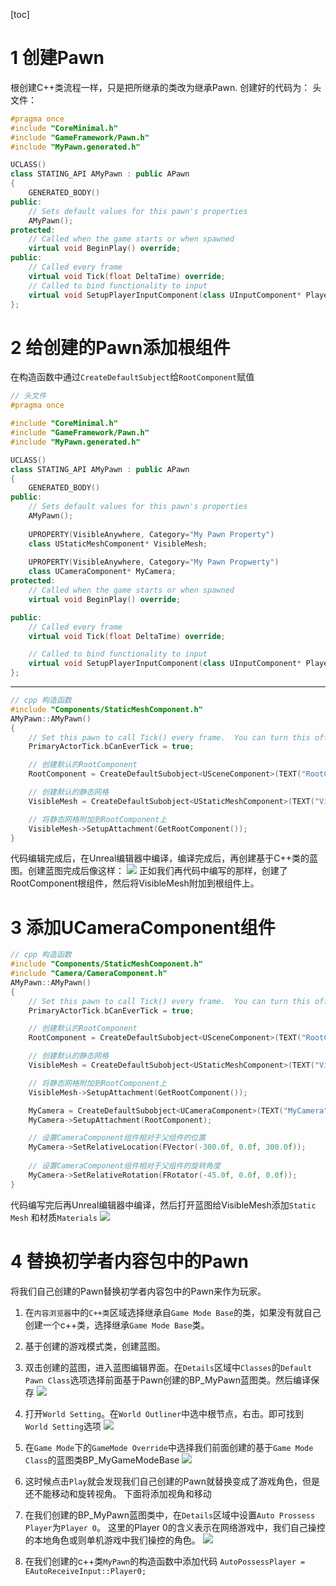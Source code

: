 [toc]
# 1 创建Pawn
根创建C++类流程一样，只是把所继承的类改为继承Pawn.
创建好的代码为：
头文件：
```c++ 
#pragma once
#include "CoreMinimal.h"
#include "GameFramework/Pawn.h"
#include "MyPawn.generated.h"

UCLASS()
class STATING_API AMyPawn : public APawn
{
	GENERATED_BODY()
public:
	// Sets default values for this pawn's properties
	AMyPawn();
protected:
	// Called when the game starts or when spawned
	virtual void BeginPlay() override;
public:	
	// Called every frame
	virtual void Tick(float DeltaTime) override;
	// Called to bind functionality to input
	virtual void SetupPlayerInputComponent(class UInputComponent* PlayerInputComponent) override;
};
```

# 2 给创建的Pawn添加根组件
在构造函数中通过`CreateDefaultSubject`给`RootComponent`赋值

```c++
// 头文件
#pragma once

#include "CoreMinimal.h"
#include "GameFramework/Pawn.h"
#include "MyPawn.generated.h"

UCLASS()
class STATING_API AMyPawn : public APawn
{
	GENERATED_BODY()
public:
	// Sets default values for this pawn's properties
	AMyPawn();
	
    UPROPERTY(VisibleAnywhere, Category="My Pawn Property")
	class UStaticMeshComponent* VisibleMesh;
	
    UPROPERTY(VisibleAnywhere, Category="My Pawn Propwerty")
	class UCameraComponent* MyCamera;
protected:
	// Called when the game starts or when spawned
	virtual void BeginPlay() override;

public:	
	// Called every frame
	virtual void Tick(float DeltaTime) override;

	// Called to bind functionality to input
	virtual void SetupPlayerInputComponent(class UInputComponent* PlayerInputComponent) override;	
};
```
-------------------------
```c++
// cpp 构造函数
#include "Components/StaticMeshComponent.h"
AMyPawn::AMyPawn()
{
 	// Set this pawn to call Tick() every frame.  You can turn this off to improve performance if you don't need it.
	PrimaryActorTick.bCanEverTick = true;

    // 创建默认的RootComponent
	RootComponent = CreateDefaultSubobject<USceneComponent>(TEXT("RootComponent"));

    // 创建默认的静态网格
	VisibleMesh = CreateDefaultSubobject<UStaticMeshComponent>(TEXT("VisibleMesh"));

    // 将静态网格附加到RootComponent上
	VisibleMesh->SetupAttachment(GetRootComponent());
}
```
代码编辑完成后，在Unreal编辑器中编译，编译完成后，再创建基于C++类的蓝图。创建蓝图完成后像这样：
![](img/blueprint5.png)
正如我们再代码中编写的那样，创建了RootComponent根组件，然后将VisibleMesh附加到根组件上。

# 3 添加UCameraComponent组件
```c++
// cpp 构造函数
#include "Components/StaticMeshComponent.h"
#include "Camera/CameraComponent.h"
AMyPawn::AMyPawn()
{
    // Set this pawn to call Tick() every frame.  You can turn this off to improve performance if you don't need it.
    PrimaryActorTick.bCanEverTick = true;

    // 创建默认的RootComponent
    RootComponent = CreateDefaultSubobject<USceneComponent>(TEXT("RootComponent"));

    // 创建默认的静态网格
    VisibleMesh = CreateDefaultSubobject<UStaticMeshComponent>(TEXT("VisibleMesh"));

    // 将静态网格附加到RootComponent上
    VisibleMesh->SetupAttachment(GetRootComponent());

    MyCamera = CreateDefaultSubobject<UCameraComponent>(TEXT("MyCamera"));
    MyCamera->SetupAttachment(RootComponent);

    // 设置CameraComponent组件相对于父组件的位置
    MyCamera->SetRelativeLocation(FVector(-300.0f, 0.0f, 300.0f));
    
    // 设置CameraComponent组件相对于父组件的旋转角度
    MyCamera->SetRelativeRotation(FRotator(-45.0f, 0.0f, 0.0f)); 
}
```
代码编写完后再Unreal编辑器中编译，然后打开蓝图给VisibleMesh添加`Static Mesh` 和材质`Materials`
![](img/blueprint6.png)

# 4 替换初学者内容包中的Pawn
将我们自己创建的Pawn替换初学者内容包中的Pawn来作为玩家。
1. 在`内容浏览器`中的`C++类`区域选择继承自`Game Mode Base`的类，如果没有就自己创建一个c++类，选择继承`Game Mode Base`类。
2. 基于创建的游戏模式类，创建蓝图。
3. 双击创建的蓝图，进入蓝图编辑界面。在`Details`区域中`Classes`的`Default Pawn Class`选项选择前面基于Pawn创建的BP_MyPawn蓝图类。然后编译保存
![](img/blueprint7.png)
4. 打开`World Setting`。在`World Outliner`中选中根节点，右击。即可找到`World Setting`选项
![](img/blueprint8.png)
5. 在`Game Mode`下的`GameMode Override`中选择我们前面创建的基于`Game Mode Class`的蓝图类BP_MyGameModeBase
![](img/gamemode_1.png)
6. 这时候点击`Play`就会发现我们自己创建的Pawn就替换变成了游戏角色，但是还不能移动和旋转视角。
下面将添加视角和移动
7. 在我们创建的BP_MyPawn蓝图类中，在`Details`区域中设置`Auto Prossess Player`为`Player 0`。 这里的Player 0的含义表示在网络游戏中，我们自己操控的本地角色或则单机游戏中我们操控的角色。
![](img/mypawn_1.png)

8. 在我们创建的c++类`MyPawn`的构造函数中添加代码
`AutoPossessPlayer = EAutoReceiveInput::Player0;`
